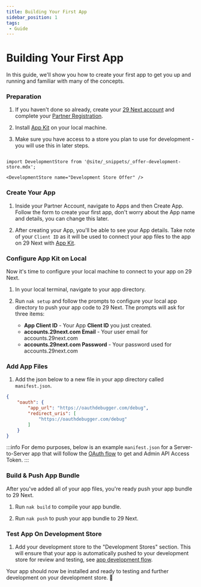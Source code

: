 ```yaml
---
title: Building Your First App
sidebar_position: 1
tags:
 - Guide
---
```


# Building Your First App

In this guide, we'll show you how to create your first app to get you up and running and familiar with many of the concepts.

### Preparation

1. If you haven't done so already, create your [29 Next account](https://accounts.29next.com) and complete your [Partner Registration](https://accounts.29next.com/partners/).

2. Install [App Kit](/apps/app-kit.md) on your local machine.

3. Make sure you have access to a store you plan to use for development - you will use this in later steps.

```mdx-code-block

import DevelopmentStore from '@site/_snippets/_offer-development-store.mdx';

<DevelopmentStore name="Development Store Offer" />

```

### Create Your App

1. Inside your Partner Account, navigate to Apps and then Create App. Follow the form to create your first app, don't worry about the App name and details, you can change this later.

2. After creating your App, you'll be able to see your App details. Take note of your `Client ID` as it will be used to connect your app files to the app on 29 Next with [App Kit](/apps/app-kit.md).

### Configure App Kit on Local

Now it's time to configure your local machine to connect to your app on 29 Next.

1. In your local terminal, navigate to your app directory.

2. Run `nak setup` and follow the prompts to configure your local app directory to push your app code to 29 Next. The prompts will ask for three items:
   - **App Client ID** - Your App **Client ID** you just created.
   - **accounts.29next.com Email** - Your user email for accounts.29next.com
   - **accounts.29next.com Password** - Your password used for accounts.29next.com


### Add App Files

1. Add the json below to a new file in your app directory called `manifest.json`.

```json title="Example manifest.json"
{
    "oauth": {
        "app_url": "https://oauthdebugger.com/debug",
        "redirect_uris": [
            "https://oauthdebugger.com/debug"
        ]
    }
}
```
:::info
For demo purposes, below is an example `manifest.json` for a Server-to-Server app that will follow the [OAuth flow](/apps/oauth/index.md) to get and Admin API Access Token.
:::


### Build & Push App Bundle

After you've added all of your app files, you're ready push your app bundle to 29 Next.

1. Run `nak build` to compile your app bundle.

2. Run `nak push` to push your app bundle to 29 Next.


### Test App On Development Store

1. Add your development store to the "Development Stores" section. This will ensure that your app is automatically pushed to your development store for review and testing, see [app development flow](/apps/app-development-flow.md).

Your app should now be installed and ready to testing and further development on your development store. :raised_hands:
